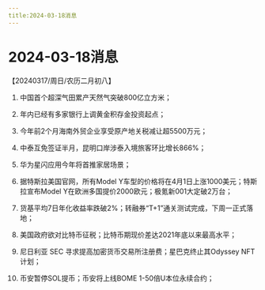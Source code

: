 ```yaml
---
title:2024-03-18消息
---
```

# 2024-03-18消息
【20240317/周日/农历二月初八】

1. 中国首个超深气田累产天然气突破800亿立方米；

2. 年内已经有多家银行上调黄金积存金投资起点；

3. 今年前2个月海南外贸企业享受原产地关税减让超5500万元；

4. 中泰互免签证半月，昆明口岸涉泰入境旅客环比增长866%；

5. 华为星闪应用今年将首推家居场景；

6. 据特斯拉美国官网，所有Model Y车型的价格将在4月1日上涨1000美元；特斯拉宣布Model Y在欧洲多国提价2000欧元；极氪新001大定破2万台；

7. 货基平均7日年化收益率跌破2%；转融券“T+1”通关测试完成，下周一正式落地；

8. 美国政府欲对比特币征税；比特币期现价差达2021年底以来最高水平；

9. 尼日利亚 SEC 寻求提高加密货币交易所注册费；星巴克终止其Odyssey NFT计划；

10. 币安暂停SOL提币；币安将上线BOME 1-50倍U本位永续合约；